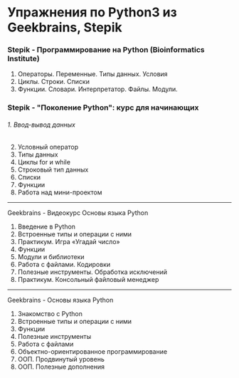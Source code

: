 # Упражнения по Python3 из Geekbrains, Stepik


### Stepik - Программирование на Python (Bioinformatics Institute)
1. Операторы. Переменные. Типы данных. Условия
2. Циклы. Строки. Списки
3. Функции. Словари. Интерпретатор. Файлы. Модули.


### Stepik - "Поколение Python": курс для начинающих
###### 1. Ввод-вывод данных
2. Условный оператор
3. Типы данных
4. Циклы for и while
5. Строковый тип данных
6. Списки
7. Функции
8. Работа над мини-проектом
***
Geekbrains - Видеокурс Основы языка Python
1. Введение в Python
2. Встроенные типы и операции с ними
3. Практикум. Игра «Угадай число»
4. Функции
5. Модули и библиотеки
6. Работа с файлами. Кодировки
7. Полезные инструменты. Обработка исключений
8. Практикум. Консольный файловый менеджер

---

Geekbrains - Основы языка Python
1. Знакомство с Python
2. Встроенные типы и операции с ними
3. Функции
4. Полезные инструменты
5. Работа с файлами
6. Объектно-ориентированное программирование
7. ООП. Продвинутый уровень
8. ООП. Полезные дополнения
